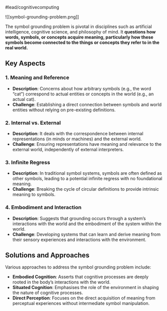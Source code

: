 #lead/cognitivecomputing

![[symbol-grounding-problem.png]]

The symbol grounding problem is pivotal in disciplines such as artificial intelligence, cognitive science, and philosophy of mind. It **questions how words, symbols, or concepts acquire meaning, particularly how these symbols become connected to the things or concepts they refer to in the real world.**

## Key Aspects

### 1. Meaning and Reference

- **Description**: Concerns about how arbitrary symbols (e.g., the word “cat”) correspond to actual entities or concepts in the world (e.g., an actual cat).
- **Challenge**: Establishing a direct connection between symbols and world entities without relying on pre-existing definitions.

### 2. Internal vs. External

- **Description**: It deals with the correspondence between internal representations (in minds or machines) and the external world.
- **Challenge**: Ensuring representations have meaning and relevance to the external world, independently of external interpreters.

### 3. Infinite Regress

- **Description**: In traditional symbol systems, symbols are often defined as other symbols, leading to a potential infinite regress with no foundational meaning.
- **Challenge**: Breaking the cycle of circular definitions to provide intrinsic meaning to symbols.

### 4. Embodiment and Interaction

- **Description**: Suggests that grounding occurs through a system’s interactions with the world and the embodiment of the system within the world.
- **Challenge**: Developing systems that can learn and derive meaning from their sensory experiences and interactions with the environment.

## Solutions and Approaches

Various approaches to address the symbol grounding problem include:
- **Embodied Cognition**: Asserts that cognitive processes are deeply rooted in the body’s interactions with the world.
- **Situated Cognition**: Emphasises the role of the environment in shaping the nature of cognitive processes.
- **Direct Perception**: Focuses on the direct acquisition of meaning from perceptual experiences without intermediate symbol manipulation.
